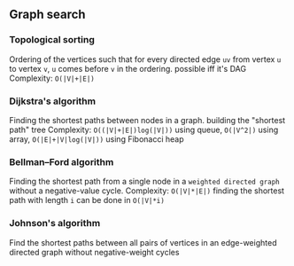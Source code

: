 
## Graph search

### Topological sorting
Ordering of the vertices such that for every directed edge `uv` from vertex `u` to vertex `v`, `u` comes before `v` in the ordering. possible iff it's DAG 
Complexity: `O(|V|+|E|)`

### Dijkstra's algorithm
Finding the shortest paths between nodes in a graph. building the "shortest path" tree
Complexity: `O((|V|+|E|)log(|V|))` using queue, `O(|V^2|)` using array, `O(|E|+|V|log(|V|))` using Fibonacci heap

### Bellman–Ford algorithm
Finding the shortest path from a single node in a `weighted directed graph` without a negative-value cycle.
Complexity: `O(|V|*|E|)`
finding the shortest path with length `i` can be done in `O(|V|*i)`

### Johnson's algorithm
Find the shortest paths between all pairs of vertices in an edge-weighted directed graph without negative-weight cycles